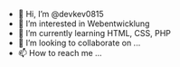- 👋 Hi, I’m @devkev0815
- 👀 I’m interested in Webentwicklung
- 🌱 I’m currently learning HTML, CSS, PHP
- 💞️ I’m looking to collaborate on ...
- 📫 How to reach me ...

<!---
SASS, SCSS, JavaScript, React
devkev0815/devkev0815 is a ✨ special ✨ repository because its `README.md` (this file) appears on your GitHub profile.
You can click the Preview link to take a look at your changes.
--->
